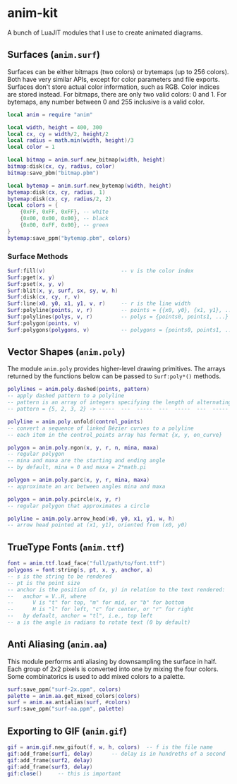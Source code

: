 # anim-kit
A bunch of LuaJIT modules that I use to create animated diagrams.

## Surfaces (`anim.surf`)

Surfaces can be either bitmaps (two colors) or bytemaps (up to 256 colors).
Both have very similar APIs, except for color parameters and file exports.
Surfaces don't store actual color information, such as RGB.
Color indices are stored instead.
For bitmaps, there are only two valid colors: 0 and 1.
For bytemaps, any number between 0 and 255 inclusive is a valid color.

```lua
local anim = require "anim"

local width, height = 400, 300
local cx, cy = width/2, height/2
local radius = math.min(width, height)/3
local color = 1

local bitmap = anim.surf.new_bitmap(width, height)
bitmap:disk(cx, cy, radius, color)
bitmap:save_pbm("bitmap.pbm")

local bytemap = anim.surf.new_bytemap(width, height)
bytemap:disk(cx, cy, radius, 1)
bytemap:disk(cx, cy, radius/2, 2)
local colors = {
    {0xFF, 0xFF, 0xFF}, -- white
    {0x00, 0x00, 0x00}, -- black
    {0x00, 0xFF, 0x00}, -- green
}
bytemap:save_ppm("bytemap.pbm", colors)
```

### Surface Methods

```lua
Surf:fill(v)                        -- v is the color index
Surf:pget(x, y)
Surf:pset(x, y, v)
Surf:blit(x, y, surf, sx, sy, w, h)
Surf:disk(cx, cy, r, v)
Surf:line(x0, y0, x1, y1, v, r)     -- r is the line width
Surf:polyline(points, v, r)         -- points = {{x0, y0}, {x1, y1}, ...}
Surf:polylines(polys, v, r)         -- polys = {points0, points1, ...}
Surf:polygon(points, v)
Surf:polygons(polygons, v)          -- polygons = {points0, points1, ...}
```

## Vector Shapes (`anim.poly`)

The module `anim.poly` provides higher-level drawing primitives.
The arrays returned by the functions below can be passed to `Surf:poly*()` methods.

```lua
polylines = anim.poly.dashed(points, pattern)
-- apply dashed pattern to a polyline
-- pattern is an array of integers specifying the length of alternating dashes and gaps
-- pattern = {5, 2, 3, 2} -> -----  ---  -----  ---  -----  ---  -----  ---

polyline = anim.poly.unfold(control_points)
-- convert a sequence of linked Bézier curves to a polyline
-- each item in the control_points array has format {x, y, on_curve}

polygon = anim.poly.ngon(x, y, r, n, mina, maxa)
-- regular polygon
-- mina and maxa are the starting and ending angle
-- by default, mina = 0 and maxa = 2*math.pi

polygon = anim.poly.parc(x, y, r, mina, maxa)
-- approximate an arc between angles mina and maxa

polygon = anim.poly.pcircle(x, y, r)
-- regular polygon that approximates a circle

polyline = anim.poly.arrow_head(x0, y0, x1, y1, w, h)
-- arrow head pointed at (x1, y1), oriented from (x0, y0)
```

## TrueType Fonts (`anim.ttf`)

```lua
font = anim.ttf.load_face("full/path/to/font.ttf")
polygons = font:string(s, pt, x, y, anchor, a)
-- s is the string to be rendered
-- pt is the point size
-- anchor is the position of (x, y) in relation to the text rendered:
--   anchor = V..H, where
--      V is "t" for top, "m" for mid, or "b" for bottom
--      H is "l" for left, "c" for center, or "r" for right
--   by default, anchor = "tl", i.e., top left
-- a is the angle in radians to rotate text (0 by default)
```

## Anti Aliasing (`anim.aa`)

This module performs anti aliasing by downsampling the surface in half.
Each group of 2x2 pixels is converted into one by mixing the four colors.
Some combinatorics is used to add mixed colors to a palette.

```lua
surf:save_ppm("surf-2x.ppm", colors)
palette = anim.aa.get_mixed_colors(colors)
surf = anim.aa.antialias(surf, #colors)
surf:save_ppm("surf-aa.ppm", palette)
```

## Exporting to GIF (`anim.gif`)

```lua
gif = anim.gif.new_gifout(f, w, h, colors)  -- f is the file name
gif:add_frame(surf1, delay)      -- delay is in hundreths of a second
gif:add_frame(surf2, delay)
gif:add_frame(surf3, delay)
gif:close()     -- this is important
```
